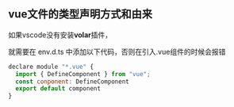 ## vue文件的类型声明方式和由来

如果vscode没有安装**volar**插件，

就需要在 env.d.ts 中添加以下代码，否则在引入.vue组件的时候会报错

```js
declare module "*.vue" {
  import { DefineComponent } from "vue";
  const conponent: DefineComponent
  export default component
}
```

